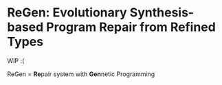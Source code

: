 # ReGen: Evolutionary Synthesis-based Program Repair from Refined Types

WIP :(
        
ReGen = **Re**pair system with **Gen**netic Programming
